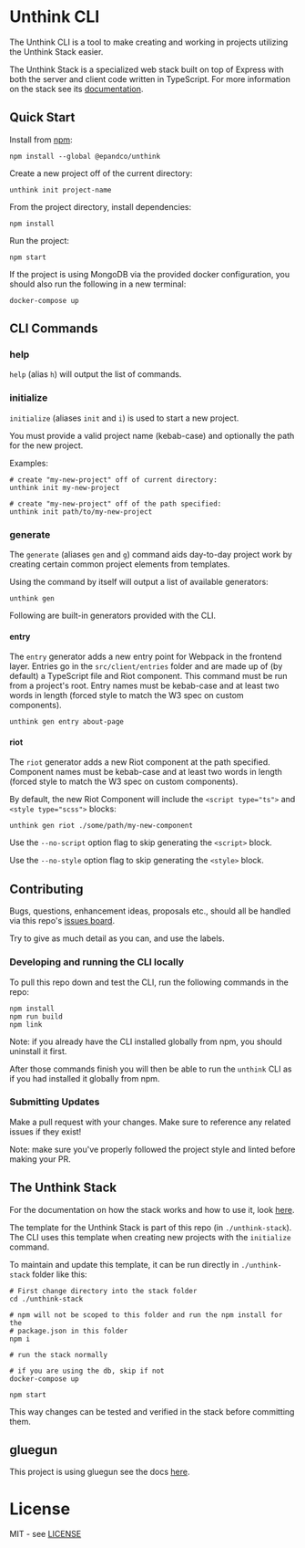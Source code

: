 # Unthink CLI

The Unthink CLI is a tool to make creating and working in projects utilizing
the Unthink Stack easier.

The Unthink Stack is a specialized web stack built on top of Express with both
the server and client code written in TypeScript. For more information on the
stack see its [documentation](docs/unthink-stack.md).

## Quick Start

Install from [npm](https://www.npmjs.com/package/@epandco/unthink):

    npm install --global @epandco/unthink


Create a new project off of the current directory:

    unthink init project-name

From the project directory, install dependencies:

    npm install

Run the project:

    npm start

If the project is using MongoDB via the provided docker configuration,
you should also run the following in a new terminal:

    docker-compose up

## CLI Commands

### help

`help` (alias `h`) will output the list of commands.

### initialize

`initialize` (aliases `init` and `i`) is used to start a new project.

You must provide a valid project name (kebab-case) and optionally the path for
the new project.

Examples:

    # create "my-new-project" off of current directory:
    unthink init my-new-project
    
    # create "my-new-project" off of the path specified:
    unthink init path/to/my-new-project

### generate

The `generate` (aliases `gen` and `g`) command aids day-to-day project work by
creating certain common project elements from templates.

Using the command by itself will output a list of available generators:

    unthink gen

Following are built-in generators provided with the CLI.

#### entry

The `entry` generator adds a new entry point for Webpack in the frontend layer.
Entries go in the `src/client/entries` folder and are made up of (by default) a
TypeScript file and Riot component. This command must be run from a project's
root. Entry names must be kebab-case and at least two words in length (forced
style to match the W3 spec on custom components).

    unthink gen entry about-page

#### riot

The `riot` generator adds a new Riot component at the path specified. Component
names must be kebab-case and at least two words in length (forced style to match
the W3 spec on custom components).

By default, the new Riot Component will include the `<script type="ts">` and
`<style type="scss">` blocks:

    unthink gen riot ./some/path/my-new-component

Use the `--no-script` option flag to skip generating the `<script>` block.

Use the `--no-style` option flag to skip generating the `<style>` block. 

## Contributing

Bugs, questions, enhancement ideas, proposals etc., should all be handled via
this repo's [issues board](https://github.com/epandco/unthink-cli/issues).

Try to give as much detail as you can, and use the labels.

### Developing and running the CLI locally

To pull this repo down and test the CLI, run the following commands in the repo:

```
npm install
npm run build
npm link
```

Note: if you already have the CLI installed globally from npm, you should
uninstall it first.

After those commands finish you will then be able to run the `unthink` CLI as
if you had installed it globally from npm.

### Submitting Updates

Make a pull request with your changes. Make sure to reference any related
issues if they exist!

Note: make sure you've properly followed the project style and linted before
making your PR.

## The Unthink Stack

For the documentation on how the stack works and how to use it,
look [here](docs/unthink-foundation.md).

The template for the Unthink Stack is part of this repo (in `./unthink-stack`).
The CLI uses this template when creating new projects with the `initialize`
command.

To maintain and update this template, it can be run directly in
`./unthink-stack` folder like this:

    # First change directory into the stack folder
    cd ./unthink-stack
    
    # npm will not be scoped to this folder and run the npm install for the
    # package.json in this folder
    npm i
    
    # run the stack normally
    
    # if you are using the db, skip if not
    docker-compose up
    
    npm start


This way changes can be tested and verified in the stack before committing them. 

## gluegun

This project is using gluegun see the docs
[here](https://github.com/infinitered/gluegun/tree/master/docs).

# License

MIT - see [LICENSE](LICENSE)
